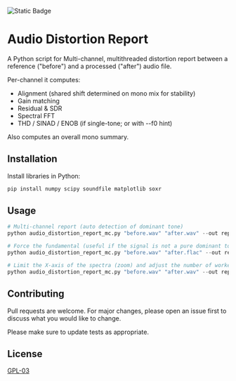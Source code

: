![Static Badge](https://img.shields.io/badge/Made_with-Python-blue?style=flat&link=https%3A%2F%2Fwww.python.org%2F)
# Audio Distortion Report
A Python script for Multi-channel, multithreaded distortion report between a reference ("before") and a processed ("after") audio file.

Per-channel it computes:
  - Alignment (shared shift determined on mono mix for stability)
  - Gain matching
  - Residual & SDR
  - Spectral FFT
  - THD / SINAD / ENOB (if single-tone; or with --f0 hint)

Also computes an overall mono summary.

## Installation
Install libraries in Python:
```bash
pip install numpy scipy soundfile matplotlib soxr
```

## Usage
```python
# Multi-channel report (auto detection of dominant tone)
python audio_distortion_report_mc.py "before.wav" "after.wav" --out report_mc

# Force the fundamental (useful if the signal is not a pure dominant tone)
python audio_distortion_report_mc.py "before.wav" "after.flac" --out report_mc --f0 1000

# Limit the X-axis of the spectra (zoom) and adjust the number of workers
python audio_distortion_report_mc.py "before.wav" "after.wav" --out report_mc --fft_xlim 5000 --workers 8
```

## Contributing
Pull requests are welcome. For major changes, please open an issue first to discuss what you would like to change.

Please make sure to update tests as appropriate.

## License
[GPL-03](https://choosealicense.com/licenses/gpl-3.0/)
